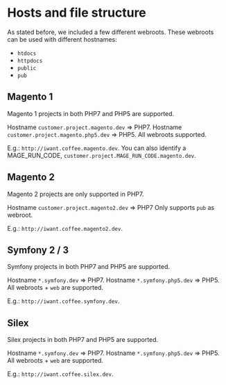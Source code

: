 # Hosts and file structure

As stated before, we included a few different webroots. These webroots can be used with different hostnames:
 
 - `htdocs`
 - `httpdocs`
 - `public`
 - `pub`

## Magento 1
Magento 1 projects in both PHP7 and PHP5 are supported. 

Hostname `customer.project.magento.dev` => PHP7.
Hostname `customer.project.magento.php5.dev` => PHP5.
All webroots supported.

E.g.: `http://iwant.coffee.magento.dev`.
You can also identify a MAGE_RUN_CODE, `customer.project.MAGE_RUN_CODE.magento.dev`.

## Magento 2
Magento 2 projects are only supported in PHP7. 

Hostname `customer.project.magento2.dev` => PHP7
Only supports `pub` as webroot.

E.g.: `http://iwant.coffee.magento2.dev`.

## Symfony 2 / 3
Symfony projects in both PHP7 and PHP5 are supported.

Hostname `*.symfony.dev` => PHP7.
Hostname `*.symfony.php5.dev` => PHP5.
All webroots + `web` are supported.

E.g.: `http://iwant.coffee.symfony.dev`.

## Silex
Silex projects in both PHP7 and PHP5 are supported.

Hostname `*.symfony.dev` => PHP7.
Hostname `*.symfony.php5.dev` => PHP5.
All webroots + `web` are supported.

E.g.: `http://iwant.coffee.silex.dev`.